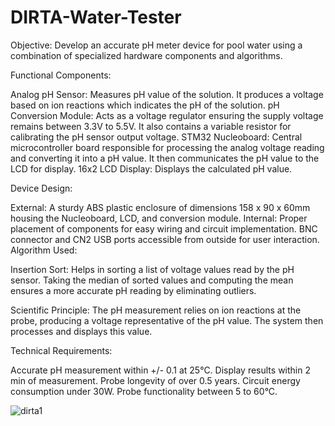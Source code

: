 # DIRTA-Water-Tester

Objective: Develop an accurate pH meter device for pool water using a combination of specialized hardware components and algorithms.

Functional Components:

Analog pH Sensor: Measures pH value of the solution. It produces a voltage based on ion reactions which indicates the pH of the solution.
pH Conversion Module: Acts as a voltage regulator ensuring the supply voltage remains between 3.3V to 5.5V. It also contains a variable resistor for calibrating the pH sensor output voltage.
STM32 Nucleoboard: Central microcontroller board responsible for processing the analog voltage reading and converting it into a pH value. It then communicates the pH value to the LCD for display.
16x2 LCD Display: Displays the calculated pH value.

Device Design:

External: A sturdy ABS plastic enclosure of dimensions 158 x 90 x 60mm housing the Nucleoboard, LCD, and conversion module.
Internal: Proper placement of components for easy wiring and circuit implementation. BNC connector and CN2 USB ports accessible from outside for user interaction.
Algorithm Used:

Insertion Sort: Helps in sorting a list of voltage values read by the pH sensor. Taking the median of sorted values and computing the mean ensures a more accurate pH reading by eliminating outliers.

Scientific Principle: The pH measurement relies on ion reactions at the probe, producing a voltage representative of the pH value. The system then processes and displays this value.

Technical Requirements:

Accurate pH measurement within +/- 0.1 at 25°C.
Display results within 2 min of measurement.
Probe longevity of over 0.5 years.
Circuit energy consumption under 30W.
Probe functionality between 5 to 60°C.

![dirta1](https://user-images.githubusercontent.com/132171741/235389864-235d6d29-f96e-4708-a6c8-fe0be561f29a.jpg)
